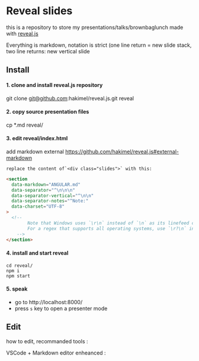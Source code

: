 # Reveal slides

this is a repository to store my presentations/talks/brownbaglunch made with [reveal.js](https://github.com/hakimel/reveal.js)

Everything is markdown, notation is strict (one line return = new slide stack, two line returns: new vertical slide

## Install

#### 1. clone and install reveal.js repository

   git clone git@github.com:hakimel/reveal.js.git reveal

#### 2. copy source presentation files

   cp \*.md reveal/

#### 3. edit reveal/index.html

add markdown external https://github.com/hakimel/reveal.js#external-markdown

    replace the content of`<div class="slides">` with this:

```html
<section
  data-markdown="ANGULAR.md"
  data-separator="^\n\n\n"
  data-separator-vertical="^\n\n"
  data-separator-notes="^Note:"
  data-charset="UTF-8"
>
  <!--
        Note that Windows uses `\r\n` instead of `\n` as its linefeed character.
        For a regex that supports all operating systems, use `\r?\n` instead of `\n`.
    -->
</section>
```

#### 4. install and start reveal

```
cd reveal/
npm i
npm start
```

#### 5. speak
* go to http://localhost:8000/
* press `s` key to open a presenter mode

## Edit

how to edit, recommanded tools :

VSCode + Markdown editor enheanced :

